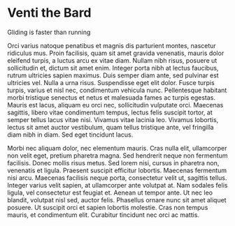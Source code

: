 # Venti the Bard
Gliding is faster than running

Orci varius natoque penatibus et magnis dis parturient montes, nascetur ridiculus mus. Proin facilisis, quam sit amet gravida venenatis, mauris dolor eleifend turpis, a luctus arcu ex vitae diam. Nullam nibh risus, posuere ut sollicitudin et, dictum sit amet enim. Integer porta nibh at lectus faucibus, rutrum ultricies sapien maximus. Duis semper diam ante, sed pulvinar est ultricies vel. Nulla a urna risus. Suspendisse eget elit dolor. Fusce turpis turpis, varius et nisl nec, condimentum vehicula nunc. Pellentesque habitant morbi tristique senectus et netus et malesuada fames ac turpis egestas. Mauris est lacus, aliquam eu orci nec, sollicitudin vulputate orci. Maecenas sagittis, libero vitae condimentum tempus, lectus felis suscipit tortor, at semper tellus lacus vitae nisi. Vivamus vitae lacinia leo. Vivamus lobortis, lectus sit amet auctor vestibulum, quam tellus tristique ante, vel fringilla diam nibh in diam. Sed eget tincidunt lacus.

Morbi nec aliquam dolor, nec elementum mauris. Cras nulla elit, ullamcorper non velit eget, pretium pharetra magna. Sed hendrerit neque non fermentum facilisis. Donec mollis risus metus. Sed lorem nisi, cursus in pharetra non, venenatis et ligula. Praesent suscipit efficitur lobortis. Maecenas fermentum nisi arcu. Maecenas facilisis neque porta, consectetur velit ut, sagittis tellus. Integer varius velit sapien, at ullamcorper ante volutpat at. Nam sodales felis ligula, vel consectetur est feugiat et. Aenean ut tempor ante. Ut nec leo blandit, volutpat nisl sed, auctor felis. Phasellus ornare nunc sit amet aliquet posuere. Ut suscipit orci et sapien lobortis molestie. Cras non tempus mauris, et condimentum elit. Curabitur tincidunt nec orci ac mattis.

